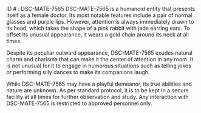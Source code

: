 ID # : DSC-MATE-7565
DSC-MATE-7565 is a humanoid entity that presents itself as a female doctor. Its most notable features include a pair of normal glasses and purple lips. However, attention is always immediately drawn to its head, which takes the shape of a pink rabbit with jade earring ears. To offset its unusual appearance, it wears a gold chain around its neck at all times. 

Despite its peculiar outward appearance, DSC-MATE-7565 exudes natural charm and charisma that can make it the center of attention in any room. It is not unusual for it to engage in humorous situations such as telling jokes or performing silly dances to make its companions laugh. 

While DSC-MATE-7565 may have a playful demeanor, its true abilities and nature are unknown. As per standard protocol, it is to be kept in a secure facility at all times for further observation and study. Any interaction with DSC-MATE-7565 is restricted to approved personnel only.